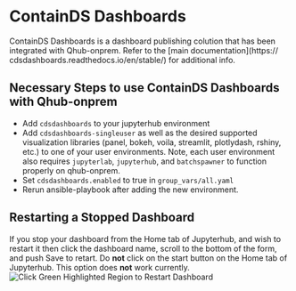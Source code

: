 # ContainDS Dashboards

ContainDS Dashboards is a dashboard publishing colution that has been
integrated with Qhub-onprem. Refer to the [main
documentation](https:// cdsdashboards.readthedocs.io/en/stable/) for
additional info.

## Necessary Steps to use ContainDS Dashboards with Qhub-onprem
- Add `cdsdashboards` to your jupyterhub environment
- Add `cdsdashboards-singleuser` as well as the desired supported
  visualization libraries (panel, bokeh, voila, streamlit, plotlydash,
  rshiny, etc.) to one of your user environments.  Note, each user
  environment also requires `jupyterlab`, `jupyterhub`, and
  `batchspawner` to function properly on qhub-onprem.
- Set `cdsdashboards.enabled` to true in `group_vars/all.yaml`
- Rerun ansible-playbook after adding the new environment.

## Restarting a Stopped Dashboard

If you stop your dashboard from the Home tab of Jupyterhub, and wish
to restart it then click the dashboard name, scroll to the bottom of
the form, and push Save to retart. Do **not** click on the start
button on the Home tab of Jupyterhub.  This option does **not** work
currently.  ![Click Green Highlighted Region to Restart
Dashboard](_static/images/qhub-dashboards-bug.png)
